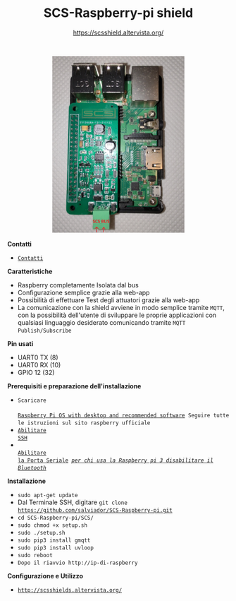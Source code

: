 <p align="center">
  <h1 align="center"> SCS-Raspberry-pi shield</h1>
  <div align="center">
    <a href="https://scsshield.altervista.org/">https://scsshield.altervista.org/</a>
  </div>
</p>

<br>

<p align="center">
  <img src="raspberry2.jpg" width="300" />
</p>

**Contatti**
* <code><a href="http://scsshields.altervista.org/contatti.html">Contatti</a></code>

**Caratteristiche**

* Raspberry completamente Isolata dal bus
* Configurazione semplice grazie alla web-app
* Possibilità di effettuare Test degli attuatori grazie alla web-app
* La comunicazione con la shield avviene in modo semplice tramite <code>MQTT</code>, con la possibilità dell'utente di sviluppare le proprie applicazioni con qualsiasi linguaggio desiderato comunicando tramite <code>MQTT Publish/Subscribe</code>


**Pin usati**

* UART0 TX (8)
* UART0 RX (10)
* GPIO 12 (32)



**Prerequisiti e preparazione dell'installazione**

* <code>Scaricare <a href="https://www.raspberrypi.org/software/operating-systems/#raspberry-pi-os-32-bit" target="_blank"> Raspberry Pi OS with desktop and recommended software</a>
  Seguire tutte le istruzioni sul sito raspberry ufficiale</code>
* <code><a href="https://phoenixnap.com/kb/enable-ssh-raspberry-pi" target="_blank">Abilitare SSH</a></code>
* <code> <a href="http://projects.privateeyepi.com/home/home-alarm-system-project/wireless-projects/configure-the-serial-port-on-rpi2-and-rpi3" target="_blank">Abilitare la Porta Seriale</a> <u><i>per chi usa la Raspberry pi 3 disabilitare il Bluetooth</i></u></code>


**Installazione**
* <code>sudo apt-get update</code>
* Dal Terminale SSH, digitare <code>git clone https://github.com/salviador/SCS-Raspberry-pi.git</code>
* <code>cd SCS-Raspberry-pi/SCS/</code>
* <code>sudo chmod +x setup.sh</code>
* <code>sudo ./setup.sh</code>
* <code>sudo pip3 install gmqtt</code>
* <code>sudo pip3 install uvloop</code>
* <code>sudo reboot</code>
* <code>Dopo il riavvio http://ip-di-raspberry</code>

**Configurazione e Utilizzo**
* <code><a href="http://scsshields.altervista.org/">http://scsshields.altervista.org/</a></code>


